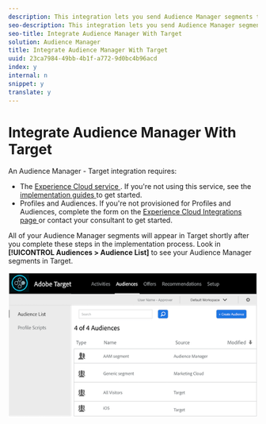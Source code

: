 ```yaml
---
description: This integration lets you send Audience Manager segments to Target.
seo-description: This integration lets you send Audience Manager segments to Target.
seo-title: Integrate Audience Manager With Target
solution: Audience Manager
title: Integrate Audience Manager With Target
uuid: 23ca7984-49bb-4b1f-a772-9d0bc4b96acd
index: y
internal: n
snippet: y
translate: y
---
```


# Integrate Audience Manager With Target

An Audience Manager - Target integration requires: 


* The [ Experience Cloud service ](https://marketing.adobe.com/resources/help/en_US/mcvid/). If you're not using this service, see the [ implementation guides ](https://marketing.adobe.com/resources/help/en_US/mcvid/mcvid-implementation-guides.html) to get started.
* Profiles and Audiences. If you're not provisioned for Profiles and Audiences, complete the form on the [ Experience Cloud Integrations page ](https://adobe.allegiancetech.com/cgi-bin/qwebcorporate.dll?idx=X8SVES) or contact your consultant to get started.


All of your Audience Manager segments will appear in Target shortly after you complete these steps in the implementation process. Look in **[!UICONTROL  Audiences > Audience List]** to see your Audience Manager segments in Target. 

![](assets/target.png) 
